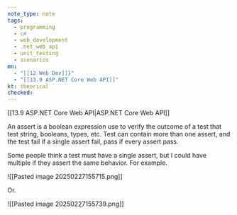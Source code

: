 ```yaml
---
note_type: note
tags:
  - programming
  - c#
  - web_development
  - .net_web_api
  - unit_testing
  - scenarios
mn:
  - "[[12 Web Dev]]}"
  - "[[13.9 ASP.NET Core Web API]]"
kt: theorical
checked:
---
```

[[13.9 ASP.NET Core Web API|ASP.NET Core Web API]]

An assert is a boolean expression use to verify the outcome of a test that test string, booleans, types, etc. Test can contain more than one assert, and the test fail if a single assert fail, pass if every assert pass.

Some people think a test must have a single assert, but I could have multiple if they assert the same behavior. For example.

![[Pasted image 20250227155715.png]]

Or.

![[Pasted image 20250227155739.png]]

